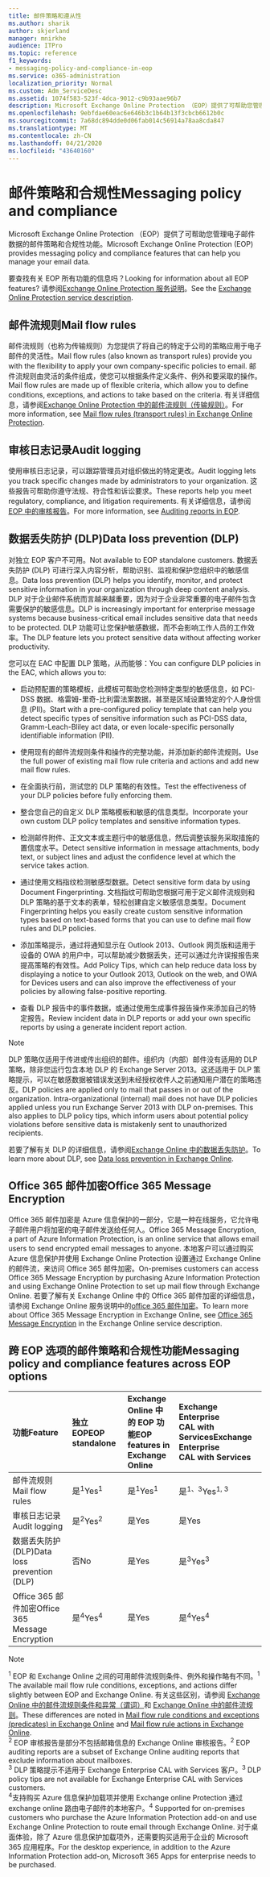 ```yaml
---
title: 邮件策略和遵从性
ms.author: sharik
author: skjerland
manager: mnirkhe
audience: ITPro
ms.topic: reference
f1_keywords:
- messaging-policy-and-compliance-in-eop
ms.service: o365-administration
localization_priority: Normal
ms.custom: Adm_ServiceDesc
ms.assetid: 1074f583-523f-4dca-9012-c9b93aae96b7
description: Microsoft Exchange Online Protection （EOP）提供了可帮助您管理电子邮件数据的邮件策略和合规性功能。
ms.openlocfilehash: 9ebfdae60eac6e646b3c1b64b13f3cbcb6612b0c
ms.sourcegitcommit: 7a68dc894dde0d06fab014c56914a78aa8cda847
ms.translationtype: MT
ms.contentlocale: zh-CN
ms.lasthandoff: 04/21/2020
ms.locfileid: "43640160"
---
```

# <a name="messaging-policy-and-compliance"></a><span data-ttu-id="70ec4-103">邮件策略和合规性</span><span class="sxs-lookup"><span data-stu-id="70ec4-103">Messaging policy and compliance</span></span>

<span data-ttu-id="70ec4-104">Microsoft Exchange Online Protection （EOP）提供了可帮助您管理电子邮件数据的邮件策略和合规性功能。</span><span class="sxs-lookup"><span data-stu-id="70ec4-104">Microsoft Exchange Online Protection (EOP) provides messaging policy and compliance features that can help you manage your email data.</span></span>

<span data-ttu-id="70ec4-105">要查找有关 EOP 所有功能的信息吗？</span><span class="sxs-lookup"><span data-stu-id="70ec4-105">Looking for information about all EOP features?</span></span> <span data-ttu-id="70ec4-106">请参阅[Exchange Online Protection 服务说明](exchange-online-protection-service-description.md)。</span><span class="sxs-lookup"><span data-stu-id="70ec4-106">See the [Exchange Online Protection service description](exchange-online-protection-service-description.md).</span></span>

## <a name="mail-flow-rules"></a><span data-ttu-id="70ec4-107">邮件流规则</span><span class="sxs-lookup"><span data-stu-id="70ec4-107">Mail flow rules</span></span>

<span data-ttu-id="70ec4-108">邮件流规则（也称为传输规则）为您提供了将自己的特定于公司的策略应用于电子邮件的灵活性。</span><span class="sxs-lookup"><span data-stu-id="70ec4-108">Mail flow rules (also known as transport rules) provide you with the flexibility to apply your own company-specific policies to email.</span></span> <span data-ttu-id="70ec4-109">邮件流规则由灵活的条件组成，使您可以根据条件定义条件、例外和要采取的操作。</span><span class="sxs-lookup"><span data-stu-id="70ec4-109">Mail flow rules are made up of flexible criteria, which allow you to define conditions, exceptions, and actions to take based on the criteria.</span></span> <span data-ttu-id="70ec4-110">有关详细信息，请参阅[Exchange Online Protection 中的邮件流规则（传输规则）](https://docs.microsoft.com/microsoft-365/security/office-365-security/mail-flow-rules-transport-rules-0)。</span><span class="sxs-lookup"><span data-stu-id="70ec4-110">For more information, see [Mail flow rules (transport rules) in Exchange Online Protection](https://docs.microsoft.com/microsoft-365/security/office-365-security/mail-flow-rules-transport-rules-0).</span></span>

## <a name="audit-logging"></a><span data-ttu-id="70ec4-111">审核日志记录</span><span class="sxs-lookup"><span data-stu-id="70ec4-111">Audit logging</span></span>

<span data-ttu-id="70ec4-112">使用审核日志记录，可以跟踪管理员对组织做出的特定更改。</span><span class="sxs-lookup"><span data-stu-id="70ec4-112">Audit logging lets you track specific changes made by administrators to your organization.</span></span> <span data-ttu-id="70ec4-113">这些报告可帮助你遵守法规、符合性和诉讼要求。</span><span class="sxs-lookup"><span data-stu-id="70ec4-113">These reports help you meet regulatory, compliance, and litigation requirements.</span></span> <span data-ttu-id="70ec4-114">有关详细信息，请参阅[EOP 中的审核报告](https://docs.microsoft.com/microsoft-365/security/office-365-security/auditing-reports-in-eop)。</span><span class="sxs-lookup"><span data-stu-id="70ec4-114">For more information, see [Auditing reports in EOP](https://docs.microsoft.com/microsoft-365/security/office-365-security/auditing-reports-in-eop).</span></span>

## <a name="data-loss-prevention-dlp"></a><span data-ttu-id="70ec4-115">数据丢失防护 (DLP)</span><span class="sxs-lookup"><span data-stu-id="70ec4-115">Data loss prevention (DLP)</span></span>

<span data-ttu-id="70ec4-116">对独立 EOP 客户不可用。</span><span class="sxs-lookup"><span data-stu-id="70ec4-116">Not available to EOP standalone customers.</span></span> <span data-ttu-id="70ec4-117">数据丢失防护 (DLP) 可进行深入内容分析，帮助识别、监视和保护您组织中的敏感信息。</span><span class="sxs-lookup"><span data-stu-id="70ec4-117">Data loss prevention (DLP) helps you identify, monitor, and protect sensitive information in your organization through deep content analysis.</span></span> <span data-ttu-id="70ec4-118">DLP 对于企业邮件系统而言越来越重要，因为对于企业非常重要的电子邮件包含需要保护的敏感信息。</span><span class="sxs-lookup"><span data-stu-id="70ec4-118">DLP is increasingly important for enterprise message systems because business-critical email includes sensitive data that needs to be protected.</span></span> <span data-ttu-id="70ec4-119">DLP 功能可让您保护敏感数据，而不会影响工作人员的工作效率。</span><span class="sxs-lookup"><span data-stu-id="70ec4-119">The DLP feature lets you protect sensitive data without affecting worker productivity.</span></span>

<span data-ttu-id="70ec4-120">您可以在 EAC 中配置 DLP 策略，从而能够：</span><span class="sxs-lookup"><span data-stu-id="70ec4-120">You can configure DLP policies in the EAC, which allows you to:</span></span>

- <span data-ttu-id="70ec4-121">启动预配置的策略模板，此模板可帮助您检测特定类型的敏感信息，如 PCI-DSS 数据、格雷姆-里奇-比利雷法案数据，甚至是区域设置特定的个人身份信息 (PII)。</span><span class="sxs-lookup"><span data-stu-id="70ec4-121">Start with a pre-configured policy template that can help you detect specific types of sensitive information such as PCI-DSS data, Gramm-Leach-Bliley act data, or even locale-specific personally identifiable information (PII).</span></span>

- <span data-ttu-id="70ec4-122">使用现有的邮件流规则条件和操作的完整功能，并添加新的邮件流规则。</span><span class="sxs-lookup"><span data-stu-id="70ec4-122">Use the full power of existing mail flow rule criteria and actions and add new mail flow rules.</span></span>

- <span data-ttu-id="70ec4-123">在全面执行前，测试您的 DLP 策略的有效性。</span><span class="sxs-lookup"><span data-stu-id="70ec4-123">Test the effectiveness of your DLP policies before fully enforcing them.</span></span>

- <span data-ttu-id="70ec4-124">整合您自己的自定义 DLP 策略模板和敏感的信息类型。</span><span class="sxs-lookup"><span data-stu-id="70ec4-124">Incorporate your own custom DLP policy templates and sensitive information types.</span></span>

- <span data-ttu-id="70ec4-125">检测邮件附件、正文文本或主题行中的敏感信息，然后调整该服务采取措施的置信度水平。</span><span class="sxs-lookup"><span data-stu-id="70ec4-125">Detect sensitive information in message attachments, body text, or subject lines and adjust the confidence level at which the service takes action.</span></span>

- <span data-ttu-id="70ec4-126">通过使用文档指纹检测敏感型数据。</span><span class="sxs-lookup"><span data-stu-id="70ec4-126">Detect sensitive form data by using Document Fingerprinting.</span></span> <span data-ttu-id="70ec4-127">文档指纹可帮助您根据可用于定义邮件流规则和 DLP 策略的基于文本的表单，轻松创建自定义敏感信息类型。</span><span class="sxs-lookup"><span data-stu-id="70ec4-127">Document Fingerprinting helps you easily create custom sensitive information types based on text-based forms that you can use to define mail flow rules and DLP policies.</span></span>

- <span data-ttu-id="70ec4-128">添加策略提示，通过将通知显示在 Outlook 2013、Outlook 网页版和适用于设备的 OWA 的用户中，可以帮助减少数据丢失，还可以通过允许误报报告来提高策略的有效性。</span><span class="sxs-lookup"><span data-stu-id="70ec4-128">Add Policy Tips, which can help reduce data loss by displaying a notice to your Outlook 2013, Outlook on the web, and OWA for Devices users and can also improve the effectiveness of your policies by allowing false-positive reporting.</span></span>

- <span data-ttu-id="70ec4-129">查看 DLP 报告中的事件数据，或通过使用生成事件报告操作来添加自己的特定报告。</span><span class="sxs-lookup"><span data-stu-id="70ec4-129">Review incident data in DLP reports or add your own specific reports by using a generate incident report action.</span></span>

> [!NOTE]
> <span data-ttu-id="70ec4-p106">DLP 策略仅适用于传进或传出组织的邮件。组织内（内部）邮件没有适用的 DLP 策略，除非您运行包含本地 DLP 的 Exchange Server 2013。这还适用于 DLP 策略提示，可以在敏感数据被错误发送到未经授权收件人之前通知用户潜在的策略违反。</span><span class="sxs-lookup"><span data-stu-id="70ec4-p106">DLP policies are applied only to mail that passes in or out of the organization. Intra-organizational (internal) mail does not have DLP policies applied unless you run Exchange Server 2013 with DLP on-premises. This also applies to DLP policy tips, which inform users about potential policy violations before sensitive data is mistakenly sent to unauthorized recipients.</span></span>

<span data-ttu-id="70ec4-133">若要了解有关 DLP 的详细信息，请参阅[Exchange Online 中的数据丢失防护](https://docs.microsoft.com/exchange/security-and-compliance/data-loss-prevention/data-loss-prevention)。</span><span class="sxs-lookup"><span data-stu-id="70ec4-133">To learn more about DLP, see [Data loss prevention in Exchange Online](https://docs.microsoft.com/exchange/security-and-compliance/data-loss-prevention/data-loss-prevention).</span></span>

## <a name="office-365-message-encryption"></a><span data-ttu-id="70ec4-134">Office 365 邮件加密</span><span class="sxs-lookup"><span data-stu-id="70ec4-134">Office 365 Message Encryption</span></span>

<span data-ttu-id="70ec4-135">Office 365 邮件加密是 Azure 信息保护的一部分，它是一种在线服务，它允许电子邮件用户将加密的电子邮件发送给任何人。</span><span class="sxs-lookup"><span data-stu-id="70ec4-135">Office 365 Message Encryption, a part of Azure Information Protection, is an online service that allows email users to send encrypted email messages to anyone.</span></span> <span data-ttu-id="70ec4-136">本地客户可以通过购买 Azure 信息保护并使用 Exchange Online Protection 设置通过 Exchange Online 的邮件流，来访问 Office 365 邮件加密。</span><span class="sxs-lookup"><span data-stu-id="70ec4-136">On-premises customers can access Office 365 Message Encryption by purchasing Azure Information Protection and using Exchange Online Protection to set up mail flow through Exchange Online.</span></span> <span data-ttu-id="70ec4-137">若要了解有关 Exchange Online 中的 Office 365 邮件加密的详细信息，请参阅 Exchange Online 服务说明中的[office 365 邮件加密](../exchange-online-service-description/message-policy-and-compliance.md#office-365-message-encryption)。</span><span class="sxs-lookup"><span data-stu-id="70ec4-137">To learn more about Office 365 Message Encryption in Exchange Online, see [Office 365 Message Encryption](../exchange-online-service-description/message-policy-and-compliance.md#office-365-message-encryption) in the Exchange Online service description.</span></span>

## <a name="messaging-policy-and-compliance-features-across-eop-options"></a><span data-ttu-id="70ec4-138">跨 EOP 选项的邮件策略和合规性功能</span><span class="sxs-lookup"><span data-stu-id="70ec4-138">Messaging policy and compliance features across EOP options</span></span>

|<span data-ttu-id="70ec4-139">**功能**</span><span class="sxs-lookup"><span data-stu-id="70ec4-139">**Feature**</span></span>|<span data-ttu-id="70ec4-140">**独立 EOP**</span><span class="sxs-lookup"><span data-stu-id="70ec4-140">**EOP standalone**</span></span>|<span data-ttu-id="70ec4-141">**Exchange Online 中<br/>的 EOP 功能**</span><span class="sxs-lookup"><span data-stu-id="70ec4-141">**EOP features in <br/> Exchange Online**</span></span>|<span data-ttu-id="70ec4-142">**Exchange Enterprise <br/> CAL with Services**</span><span class="sxs-lookup"><span data-stu-id="70ec4-142">**Exchange Enterprise <br/> CAL with Services**</span></span>|
|:-----|:-----|:-----|:-----|
|<span data-ttu-id="70ec4-143">邮件流规则</span><span class="sxs-lookup"><span data-stu-id="70ec4-143">Mail flow rules</span></span>|<span data-ttu-id="70ec4-144">是<sup>1</sup></span><span class="sxs-lookup"><span data-stu-id="70ec4-144">Yes<sup>1</sup></span></span>|<span data-ttu-id="70ec4-145">是<sup>1</sup></span><span class="sxs-lookup"><span data-stu-id="70ec4-145">Yes<sup>1</sup></span></span>|<span data-ttu-id="70ec4-146">是<sup>1、3</sup></span><span class="sxs-lookup"><span data-stu-id="70ec4-146">Yes<sup>1, 3</sup></span></span>|
|<span data-ttu-id="70ec4-147">审核日志记录</span><span class="sxs-lookup"><span data-stu-id="70ec4-147">Audit logging</span></span>|<span data-ttu-id="70ec4-148">是<sup>2</sup></span><span class="sxs-lookup"><span data-stu-id="70ec4-148">Yes<sup>2</sup></span></span>|<span data-ttu-id="70ec4-149">是</span><span class="sxs-lookup"><span data-stu-id="70ec4-149">Yes</span></span>|<span data-ttu-id="70ec4-150">是</span><span class="sxs-lookup"><span data-stu-id="70ec4-150">Yes</span></span>|
|<span data-ttu-id="70ec4-151">数据丢失防护 (DLP)</span><span class="sxs-lookup"><span data-stu-id="70ec4-151">Data loss prevention (DLP)</span></span>|<span data-ttu-id="70ec4-152">否</span><span class="sxs-lookup"><span data-stu-id="70ec4-152">No</span></span>|<span data-ttu-id="70ec4-153">是</span><span class="sxs-lookup"><span data-stu-id="70ec4-153">Yes</span></span>|<span data-ttu-id="70ec4-154">是<sup>3</sup></span><span class="sxs-lookup"><span data-stu-id="70ec4-154">Yes<sup>3</sup></span></span>|
|<span data-ttu-id="70ec4-155">Office 365 邮件加密</span><span class="sxs-lookup"><span data-stu-id="70ec4-155">Office 365 Message Encryption</span></span>|<span data-ttu-id="70ec4-156">是<sup>4</sup></span><span class="sxs-lookup"><span data-stu-id="70ec4-156">Yes<sup>4</sup></span></span>|<span data-ttu-id="70ec4-157">是</span><span class="sxs-lookup"><span data-stu-id="70ec4-157">Yes</span></span>|<span data-ttu-id="70ec4-158">是<sup>4</sup></span><span class="sxs-lookup"><span data-stu-id="70ec4-158">Yes<sup>4</sup></span></span>|

> [!NOTE]
> <span data-ttu-id="70ec4-159"><sup>1</sup> EOP 和 Exchange Online 之间的可用邮件流规则条件、例外和操作略有不同。</span><span class="sxs-lookup"><span data-stu-id="70ec4-159"><sup>1</sup> The available mail flow rule conditions, exceptions, and actions differ slightly between EOP and Exchange Online.</span></span> <span data-ttu-id="70ec4-160">有关这些区别，请参阅 [Exchange Online 中的邮件流规则条件和异常（谓词）](https://docs.microsoft.com/Exchange/security-and-compliance/mail-flow-rules/conditions-and-exceptions)和 [Exchange Online 中的邮件流规则](https://docs.microsoft.com/Exchange/security-and-compliance/mail-flow-rules/mail-flow-rule-actions)。</span><span class="sxs-lookup"><span data-stu-id="70ec4-160">These differences are noted in [Mail flow rule conditions and exceptions (predicates) in Exchange Online](https://docs.microsoft.com/Exchange/security-and-compliance/mail-flow-rules/conditions-and-exceptions) and [Mail flow rule actions in Exchange Online](https://docs.microsoft.com/Exchange/security-and-compliance/mail-flow-rules/mail-flow-rule-actions).</span></span> <br/>
> <span data-ttu-id="70ec4-161"><sup>2</sup> EOP 审核报告是部分不包括邮箱信息的 Exchange Online 审核报告。</span><span class="sxs-lookup"><span data-stu-id="70ec4-161"><sup>2</sup> EOP auditing reports are a subset of Exchange Online auditing reports that exclude information about mailboxes.</span></span> <br/>
> <span data-ttu-id="70ec4-162"><sup>3</sup> DLP 策略提示不适用于 Exchange Enterprise CAL with Services 客户。</span><span class="sxs-lookup"><span data-stu-id="70ec4-162"><sup>3</sup> DLP policy tips are not available for Exchange Enterprise CAL with Services customers.</span></span> <br/>
> <span data-ttu-id="70ec4-163"><sup>4</sup>支持购买 Azure 信息保护加载项并使用 Exchange online Protection 通过 exchange online 路由电子邮件的本地客户。</span><span class="sxs-lookup"><span data-stu-id="70ec4-163"><sup>4</sup> Supported for on-premises customers who purchase the Azure Information Protection add-on and use Exchange Online Protection to route email through Exchange Online.</span></span> <span data-ttu-id="70ec4-164">对于桌面体验，除了 Azure 信息保护加载项外，还需要购买适用于企业的 Microsoft 365 应用程序。</span><span class="sxs-lookup"><span data-stu-id="70ec4-164">For the desktop experience, in addition to the Azure Information Protection add-on, Microsoft 365 Apps for enterprise needs to be purchased.</span></span> <br/>
